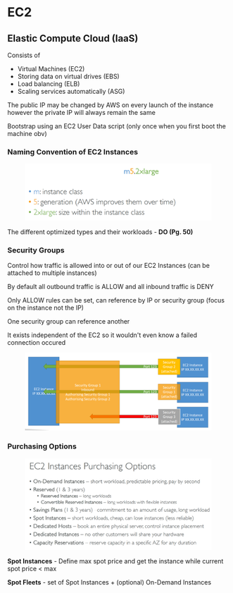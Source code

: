 # EC2

## Elastic Compute Cloud (IaaS)

Consists of

* Virtual Machines (EC2)
* Storing data on virtual drives (EBS)
* Load balancing (ELB)
* Scaling services automatically (ASG)

The public IP may be changed by AWS on every launch of the instance however the private IP will always remain the same

Bootstrap using an EC2 User Data script (only once when you first boot the machine obv)

### Naming Convention of EC2 Instances

<div align="left">

<figure><img src="../../.gitbook/assets/image (27).png" alt="" width="563"><figcaption></figcaption></figure>

</div>

The different optimized types and their workloads - **DO (Pg. 50)**

### Security Groups

Control how traffic is allowed into or out of our EC2 Instances (can be attached to multiple instances)

By default all outbound traffic is ALLOW and all inbound traffic is DENY

Only ALLOW rules can be set, can reference by IP or security group (focus on the instance not the IP)

One security group can reference another

It exists independent of the EC2 so it wouldn't even know a failed connection occured&#x20;

<div align="left">

<figure><img src="../../.gitbook/assets/image (29).png" alt="" width="563"><figcaption></figcaption></figure>

</div>

### Purchasing Options

<div align="left">

<figure><img src="../../.gitbook/assets/image (11).png" alt="" width="563"><figcaption></figcaption></figure>

</div>

**Spot Instances** - Define max spot price and get the instance while current spot price < max

**Spot Fleets** - set of Spot Instances + (optional) On-Demand Instances
